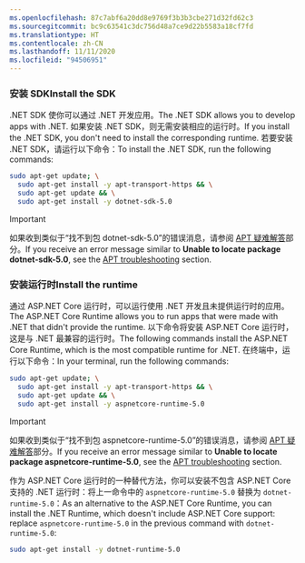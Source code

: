 ```yaml
---
ms.openlocfilehash: 87c7abf6a20dd8e9769f3b3b3cbe271d32fd62c3
ms.sourcegitcommit: bc9c63541c3dc756d48a7ce9d22b5583a18cf7fd
ms.translationtype: HT
ms.contentlocale: zh-CN
ms.lasthandoff: 11/11/2020
ms.locfileid: "94506951"
---
```


### <a name="install-the-sdk"></a><span data-ttu-id="8b2c1-101">安装 SDK</span><span class="sxs-lookup"><span data-stu-id="8b2c1-101">Install the SDK</span></span>

<span data-ttu-id="8b2c1-102">.NET SDK 使你可以通过 .NET 开发应用。</span><span class="sxs-lookup"><span data-stu-id="8b2c1-102">The .NET SDK allows you to develop apps with .NET.</span></span> <span data-ttu-id="8b2c1-103">如果安装 .NET SDK，则无需安装相应的运行时。</span><span class="sxs-lookup"><span data-stu-id="8b2c1-103">If you install the .NET SDK, you don't need to install the corresponding runtime.</span></span> <span data-ttu-id="8b2c1-104">若要安装 .NET SDK，请运行以下命令：</span><span class="sxs-lookup"><span data-stu-id="8b2c1-104">To install the .NET SDK, run the following commands:</span></span>

```bash
sudo apt-get update; \
  sudo apt-get install -y apt-transport-https && \
  sudo apt-get update && \
  sudo apt-get install -y dotnet-sdk-5.0
```

> [!IMPORTANT]
> <span data-ttu-id="8b2c1-105">如果收到类似于“找不到包 dotnet-sdk-5.0”的错误消息，请参阅 [APT 疑难解答](#apt-troubleshooting)部分。</span><span class="sxs-lookup"><span data-stu-id="8b2c1-105">If you receive an error message similar to **Unable to locate package dotnet-sdk-5.0**, see the [APT troubleshooting](#apt-troubleshooting) section.</span></span>

### <a name="install-the-runtime"></a><span data-ttu-id="8b2c1-106">安装运行时</span><span class="sxs-lookup"><span data-stu-id="8b2c1-106">Install the runtime</span></span>

<span data-ttu-id="8b2c1-107">通过 ASP.NET Core 运行时，可以运行使用 .NET 开发且未提供运行时的应用。</span><span class="sxs-lookup"><span data-stu-id="8b2c1-107">The ASP.NET Core Runtime allows you to run apps that were made with .NET that didn't provide the runtime.</span></span> <span data-ttu-id="8b2c1-108">以下命令将安装 ASP.NET Core 运行时，这是与 .NET 最兼容的运行时。</span><span class="sxs-lookup"><span data-stu-id="8b2c1-108">The following commands install the ASP.NET Core Runtime, which is the most compatible runtime for .NET.</span></span> <span data-ttu-id="8b2c1-109">在终端中，运行以下命令：</span><span class="sxs-lookup"><span data-stu-id="8b2c1-109">In your terminal, run the following commands:</span></span>

```bash
sudo apt-get update; \
  sudo apt-get install -y apt-transport-https && \
  sudo apt-get update && \
  sudo apt-get install -y aspnetcore-runtime-5.0
```

> [!IMPORTANT]
> <span data-ttu-id="8b2c1-110">如果收到类似于“找不到包 aspnetcore-runtime-5.0”的错误消息，请参阅 [APT 疑难解答](#apt-troubleshooting)部分。</span><span class="sxs-lookup"><span data-stu-id="8b2c1-110">If you receive an error message similar to **Unable to locate package aspnetcore-runtime-5.0**, see the [APT troubleshooting](#apt-troubleshooting) section.</span></span>

<span data-ttu-id="8b2c1-111">作为 ASP.NET Core 运行时的一种替代方法，你可以安装不包含 ASP.NET Core 支持的 .NET 运行时：将上一命令中的 `aspnetcore-runtime-5.0` 替换为 `dotnet-runtime-5.0`：</span><span class="sxs-lookup"><span data-stu-id="8b2c1-111">As an alternative to the ASP.NET Core Runtime, you can install the .NET Runtime, which doesn't include ASP.NET Core support: replace `aspnetcore-runtime-5.0` in the previous command with `dotnet-runtime-5.0`:</span></span>

```bash
sudo apt-get install -y dotnet-runtime-5.0
```
